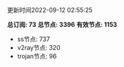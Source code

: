 更新时间2022-09-12 02:55:25

**总订阅: 73**
**总节点: 3396**
**有效节点: 1153**
- ss节点: 737
- v2ray节点: 320
- trojan节点: 96
